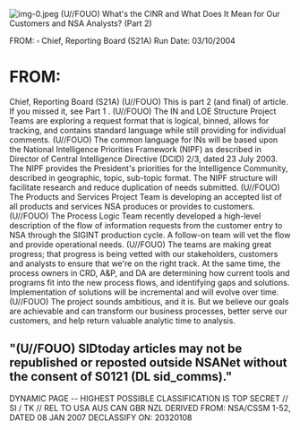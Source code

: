 ![img-0.jpeg](img-0.jpeg)
(U//FOUO) What's the CINR and What Does It Mean for Our Customers and NSA Analysts? (Part 2)

FROM: $\square$
Chief, Reporting Board (S21A)
Run Date: 03/10/2004

# FROM: 

Chief, Reporting Board (S21A)
(U//FOUO) This is part 2 (and final) of article. If you missed it, see Part 1 .
(U//FOUO) The IN and LOE Structure Project Teams are exploring a request format that is logical, binned, allows for tracking, and contains standard language while still providing for individual comments.
(U//FOUO) The common language for INs will be based upon the National Intelligence Priorities Framework (NIPF) as described in Director of Central Intelligence Directive (DCID) 2/3, dated 23 July 2003. The NIPF provides the President's priorities for the Intelligence Community, described in geographic, topic, sub-topic format. The NIPF structure will facilitate research and reduce duplication of needs submitted.
(U//FOUO) The Products and Services Project Team is developing an accepted list of all products and services NSA produces or provides to customers.
(U//FOUO) The Process Logic Team recently developed a high-level description of the flow of information requests from the customer entry to NSA through the SIGINT production cycle. A follow-on team will vet the flow and provide operational needs.
(U//FOUO) The teams are making great progress; that progress is being vetted with our stakeholders, customers and analysts to ensure that we're on the right track. At the same time, the process owners in CRD, A\&P, and DA are determining how current tools and programs fit into the new process flows, and identifying gaps and solutions. Implementation of solutions will be incremental and will evolve over time.
(U//FOUO) The project sounds ambitious, and it is. But we believe our goals are achievable and can transform our business processes, better serve our customers, and help return valuable analytic time to analysis.

## "(U//FOUO) SIDtoday articles may not be republished or reposted outside NSANet without the consent of S0121 (DL sid_comms)."

DYNAMIC PAGE -- HIGHEST POSSIBLE CLASSIFICATION IS TOP SECRET // SI / TK // REL TO USA AUS CAN GBR NZL DERIVED FROM: NSA/CSSM 1-52, DATED 08 JAN 2007 DECLASSIFY ON: 20320108

